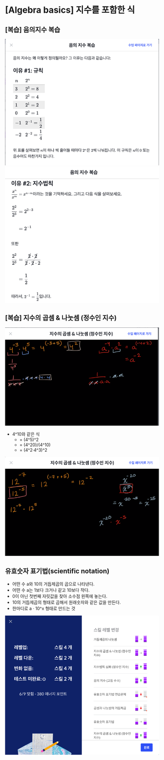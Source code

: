 # [Algebra basics] 지수를 포함한 식

## [복습] 음의지수 복습
![음의지수복습](./img/음의지수복습1.png)
![음의지수복습](./img/음의지수복습2.png)

## [복습] 지수의 곱셈 & 나눗셈 (정수인 지수)
![지수의곱셈](./img/지수의곱셈.png)

- 4^10와 같은 식
  - = (4^5)^2
  - = (4^20)/(4^10)
  - = (4^2·4^3)^2

![지수의나눗셈](./img/지수의나눗셈.png)

## 유효숫자 표기법(scientific notation)
- 어떤 수 a와 10의 거듭제곱의 곱으로 나타낸다.
- 어떤 수 a는 1보다 크거나 같고 10보다 작다.
- 0이 아닌 첫번째 자릿값을 찾아 소수점 왼쪽에 놓는다.
- 10의 거듭제곱의 형태로 곱해서 원래숫자와 같은 값을 만든다.
- 한마디로 a · 10^x 형태로 만드는 것

![exam06](./img/exam06.png)